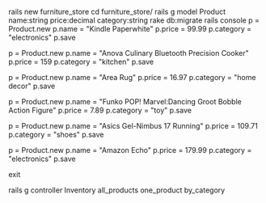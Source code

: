 rails new furniture_store
cd furniture_store/
rails g model Product name:string price:decimal category:string
rake db:migrate
rails console
p = Product.new
p.name = "Kindle Paperwhite"
p.price = 99.99
p.category = "electronics"
p.save

p = Product.new
p.name = "Anova Culinary Bluetooth Precision Cooker"
p.price = 159
p.category = "kitchen"
p.save

p = Product.new
p.name = "Area Rug"
p.price = 16.97
p.category = "home decor"
p.save

p = Product.new
p.name = "Funko POP! Marvel:Dancing Groot Bobble Action Figure"
p.price = 7.89
p.category = "toy"
p.save

p = Product.new
p.name = "Asics Gel-Nimbus 17 Running"
p.price = 109.71
p.category = "shoes"
p.save

p = Product.new
p.name = "Amazon Echo"
p.price = 179.99
p.category = "electronics"
p.save

exit

rails g controller Inventory all_products one_product by_category




